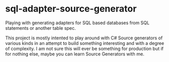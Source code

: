 # sql-adapter-source-generator
Playing with generating adapters for SQL based databases from SQL statements or another table spec.

This project is mostly intented to play around with C# Source generators of various kinds in an attempt to build something interesting and with a degree of complexity.
I am not sure this will ever be something for production but if for nothing else, maybe you can learn Source Generators with me.
